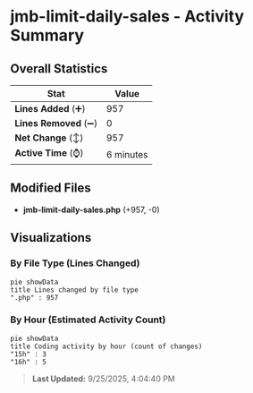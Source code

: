 # jmb-limit-daily-sales - Activity Summary 

## Overall Statistics

| Stat                   | Value                                                             |
| ---------------------- | ----------------------------------------------------------------- |
| **Lines Added** (➕)   | 957                                          |
| **Lines Removed** (➖) | 0                                        |
| **Net Change** (↕)    | 957                |
| **Active Time** (⌚)   | 6 minutes |


## Modified Files
- **jmb-limit-daily-sales.php** (+957, -0)

## Visualizations

### By File Type (Lines Changed)

```mermaid
pie showData
title Lines changed by file type
".php" : 957
```

### By Hour (Estimated Activity Count)

```mermaid
pie showData
title Coding activity by hour (count of changes)
"15h" : 3
"16h" : 5
```


> **Last Updated:** 9/25/2025, 4:04:40 PM